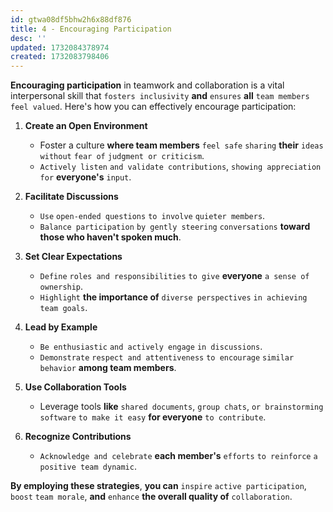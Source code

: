 ```yaml
---
id: gtwa08df5bhw2h6x88df876
title: 4 - Encouraging Participation
desc: ''
updated: 1732084378974
created: 1732083798406
---
```


**Encouraging participation** in teamwork and collaboration is a vital interpersonal skill that `fosters inclusivity` **and** `ensures` **all** `team members` `feel valued`. Here's how you can effectively encourage participation:  

1. **Create an Open Environment**  
   - Foster a culture **where team members** `feel safe` `sharing` **their** `ideas` `without` `fear of` `judgment or criticism`.  
   - `Actively listen` `and validate contributions`, `showing appreciation for` **everyone's** `input`.  

2. **Facilitate Discussions**  
   - `Use` `open-ended questions` `to involve` `quieter members`.  
   - `Balance participation` `by gently steering` `conversations` **toward those who haven't spoken much**.  

3. **Set Clear Expectations**  
   - `Define` `roles and responsibilities` `to give` **everyone** `a sense of ownership`.  
   - `Highlight` **the importance of** `diverse perspectives` `in achieving` `team goals`.  

4. **Lead by Example**  
   - `Be enthusiastic` `and actively engage` `in discussions`.  
   - `Demonstrate` `respect and attentiveness` `to encourage` `similar behavior` **among team members**.  

5. **Use Collaboration Tools**  
   - Leverage tools **like** `shared documents`, `group chats`, `or brainstorming software` `to make it easy` **for everyone** `to contribute`.  

6. **Recognize Contributions**  
   - `Acknowledge and celebrate` **each member's** `efforts` `to reinforce` `a positive team dynamic`.  

**By employing these strategies**, **you can** `inspire` `active participation`, `boost` `team morale`, **and** `enhance` **the overall quality of** `collaboration`.